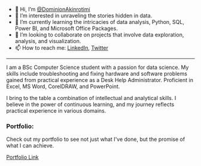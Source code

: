 - 👋 Hi, I’m [@DominionAkinrotimi](https://github.com/DominionAkinrotimi)
- 👀 I’m interested in unraveling the stories hidden in data.
- 🌱 I’m currently learning the intricacies of data analysis, Python, SQL, Power BI, and Microsoft Office Packages.
- 💞️ I’m looking to collaborate on projects that involve data exploration, analysis, and visualization.
- 📫 How to reach me: [LinkedIn](<https://www.linkedin.com/in/dominion-akinrotimi-7a5961268>), [Twitter](<https://x.com/ADominion76816?t=8srqZKtpbakm2gsqef0cHA&s=09>)

---

I am a BSc Computer Science student with a passion for data science. My skills include troubleshooting and fixing hardware and software problems gained from practical experience as a Desk Help Administrator. Proficient in Excel, MS Word, CorelDRAW, and PowerPoint.

I bring to the table a combination of intellectual and analytical skills. I believe in the power of continuous learning, and my journey reflects practical experience in various domains.

### Portfolio:
Check out my portfolio to see not just what I've done, but the promise of what I can achieve.

[Portfolio Link](<https://honest-elephant.cloudvent.net/>)
